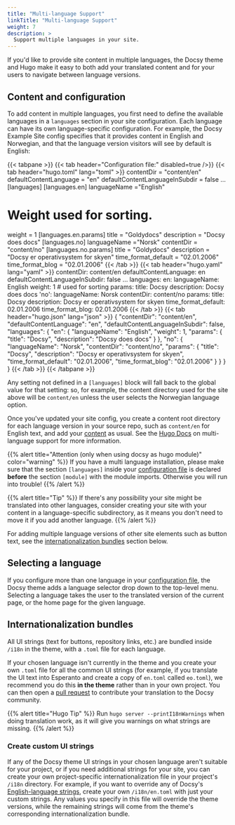 ```yaml
---
title: "Multi-language Support"
linkTitle: "Multi-language Support"
weight: 7
description: >
  Support multiple languages in your site.
---
```


If you'd like to provide site content in multiple languages, the Docsy theme and Hugo make it easy to both add your translated content and for your users to navigate between language versions.

## Content and configuration

To add content in multiple languages, you first need to define the available languages in a `languages` section in your site configuration. Each language can have its own language-specific configuration. For example, the Docsy Example Site config specifies that it provides content in English and Norwegian, and that the language version visitors will see by default is English:

{{< tabpane >}}
{{< tab header="Configuration file:" disabled=true />}}
{{< tab header="hugo.toml" lang="toml" >}}
contentDir = "content/en"
defaultContentLanguage = "en"
defaultContentLanguageInSubdir = false
...
[languages]
[languages.en]
languageName ="English"
# Weight used for sorting.
weight = 1
[languages.en.params]
title = "Goldydocs"
description = "Docsy does docs"
[languages.no]
languageName ="Norsk"
contentDir = "content/no"
[languages.no.params]
title = "Goldydocs"
description = "Docsy er operativsystem for skyen"
time_format_default = "02.01.2006"
time_format_blog = "02.01.2006"
{{< /tab >}}
{{< tab header="hugo.yaml" lang="yaml" >}}
contentDir: content/en
defaultContentLanguage: en
defaultContentLanguageInSubdir: false
…
languages:
  en:
    languageName: English
    weight: 1 # used for sorting
    params:
      title: Docsy
      description: Docsy does docs
  'no':
    languageName: Norsk
    contentDir: content/no
    params:
      title: Docsy
      description: Docsy er operativsystem for skyen
      time_format_default: 02.01.2006
      time_format_blog: 02.01.2006
{{< /tab >}}
{{< tab header="hugo.json" lang="json" >}}
{
  "contentDir": "content/en",
  "defaultContentLanguage": "en",
  "defaultContentLanguageInSubdir": false,
  "languages": {
    "en": {
      "languageName": "English",
      "weight": 1,
      "params": {
        "title": "Docsy",
        "description": "Docsy does docs"
      }
  },
    "no": {
      "languageName": "Norsk",
      "contentDir": "content/no",
      "params": {
        "title": "Docsy",
        "description": "Docsy er operativsystem for skyen",
        "time_format_default": "02.01.2006",
        "time_format_blog": "02.01.2006"
      }
    }
  }
}
{{< /tab >}}
{{< /tabpane >}}

Any setting not defined in a `[languages]` block will fall back to the global value for that setting: so, for example, the content directory used for the site above will be `content/en` unless the user selects the Norwegian language option.

Once you've updated your site config, you create a content root directory for each language version in your source repo, such as  `content/en` for English text, and add your [content](/docs/adding-content/content/) as usual. See the [Hugo Docs](https://gohugo.io/content-management/multilingual) on multi-language support for more information.

{{% alert title="Attention (only when using docsy as hugo module)" color="warning" %}}
If you have a multi language installation, please make sure that the section `[languages]` inside your [configuration file](https://gohugo.io/getting-started/configuration/#configuration-file) is declared **before** the section `[module]` with the module imports. Otherwise you will run into trouble!
{{% /alert %}}

{{% alert title="Tip" %}}
If there's any possibility your site might be translated into other languages, consider creating your site with your content in a language-specific subdirectory, as it means you don't need to move it if you add another language.
{{% /alert %}}

For adding multiple language versions of other site elements such as button text, see the [internationalization bundles](#internationalization-bundles) section below.

## Selecting a language

If you configure more than one language in your [configuration file](https://gohugo.io/getting-started/configuration/#configuration-file), the Docsy theme adds a language selector drop down to the top-level menu. Selecting a language takes the user to the translated version of the current page, or the home page for the given language.

## Internationalization bundles

All UI strings (text for buttons, repository links, etc.) are bundled inside `/i18n` in the theme, with a `.toml` file for each language.

If your chosen language isn't currently in the theme and you create your own `.toml` file for all the common UI strings (for example, if you translate the UI text into Esperanto and create a copy of `en.toml` called `eo.toml`), we recommend you do this **in the theme** rather than in your own project. You can then open a [pull request](https://docs.github.com/en/pull-requests/collaborating-with-pull-requests/proposing-changes-to-your-work-with-pull-requests/creating-a-pull-request) to contribute your translation to the Docsy community.

{{% alert title="Hugo Tip" %}}
Run `hugo server --printI18nWarnings` when doing translation work, as it will give you warnings on what strings are missing.
{{% /alert %}}

### Create custom UI strings

If any of the Docsy theme UI strings in your chosen language aren't suitable for your project, or if you need additional strings for your site, you can create your own project-specific internationalization file in your project's `/i18n` directory. For example, if you want to override any of Docsy's [English-language strings](https://github.com/google/docsy/blob/main/i18n/en.toml), create your own `/i18n/en.toml` with just your custom strings.  Any values you specify in this file will override the theme versions, while the remaining strings will come from the theme's corresponding internationalization bundle.
